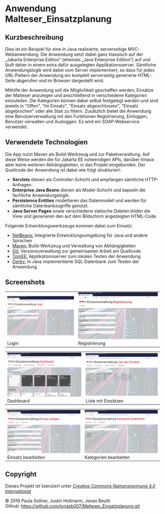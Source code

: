 ﻿Anwendung Malteser_Einsatzplanung
=========================

Kurzbeschreibung
----------------

Dies ist ein Beispiel für eine in Java realisierte, serverseitige MVC-Webanwendung.
Die Anwendung setzt dabei ganz klassisch auf der „Jakarta Enterprise Edition”
(ehemals „Java Enterprise Edition“) auf und läuft daher in einem extra dafür
ausgelegten Applikationsserver. Sämtliche Anwendungslogik wird dabei vom Server
implementiert, so dass für jedes URL-Pattern der Anwendung ein komplett serverseitig
generierte HTML-Seite abgerufen und im Browser dargestellt wird.

Mithilfe der Anwendung soll die Möglichkeit geschaffen werden, Einsätze der Malteser anzulegen
und anschließend in verschiedene Kategorien einzuteilen. Die Kategorien können dabei selbst festgelegt
werden und sind jeweils in "Offen", "Im Einsatz", "Einsatz abgeschlossen", "Einsatz abgebrochen" oder
alle Stati zu filtern. Zusätzlich bietet die Anwendung eine Benutzerverwaltung mit den Funktionen
Registrierung, Einloggen, Benutzer verwalten und Ausloggen. Es wird ein SOAP-Webservice verwendet.

Verwendete Technologien
-----------------------

Die App nutzt Maven als Build-Werkzeug und zur Paketverwaltung. Auf diese Weise
werden die für Jakarta EE notwendigen APIs, darüber hinaus aber keine weiteren
Abhängigkeiten, in das Projekt eingebunden. Der Quellcode der Anwendung ist dabei
wie folgt strukturiert:

 * **Servlets** dienen als Controller-Schicht und empfangen sämtliche HTTP-Anfragen.
 * **Enterprise Java Beans** dienen als Model-Schicht und kapseln die fachliche Anwendungslogik.
 * **Persistence Entities** modellieren das Datenmodell und werden für sämtliche Datenbankzugriffe genutzt.
 * **Java Server Pages** sowie verschiedene statische Dateien bilden die View und generieren den
   auf dem Bildschirm angezeigten HTML-Code.

Folgende Entwicklungswerkzeuge kommen dabei zum Einsatz:

 * [NetBeans:](https://netbeans.apache.org/) Integrierte Entwicklungsumgebung für Java und andere Sprachen
 * [Maven:](https://maven.apache.org/) Build-Werkzeug und Verwaltung von Abhängigkeiten
 * [Git:](https://git-scm.com/") Versionsverwaltung zur gemeinsamen Arbeit am Quellcode
 * [TomEE:](https://tomee.apache.org/) Applikationsserver zum lokalen Testen der Anwendung
 * [Derby:](https://db.apache.org/derby/) In Java implementierte SQL-Datenbank zum Testen der Anwendung

Screenshots
-----------

<table style="max-width: 100%;">
    <tr>
        <td>
            <a href="screenshot1.PNG">
                <img src="screenshot1.PNG" style="display: block; width: 100%;" />
            </a>
        </td>
        <td>
            <a href="screenshot2.PNG">
                <img src="screenshot2.PNG" style="display: block; width: 100%;" />
            </a>
        </td>
    </tr>
    <tr>
        <td>
            Login
        </td>
        <td>
            Registrierung
        </td>
    </tr>
</table>

<table style="max-width: 100%;">
    <tr>
        <td>
            <a href="screenshot3.PNG">
                <img src="screenshot3.PNG" style="display: block; width: 100%;" />
            </a>
        </td>
        <td>
            <a href="screenshot4.PNG">
                <img src="screenshot4.PNG" style="display: block; width: 100%;" />
            </a>
        </td>
    </tr>
    <tr>
        <td>
            Dashboard
        </td>
        <td>
            Liste mit Einsätzen
        </td>
    </tr>
</table>

<table style="max-width: 100%;">
    <tr>
        <td>
            <a href="screenshot5.PNG">
                <img src="screenshot5.PNG" style="display: block; width: 100%;" />
            </a>
        </td>
        <td>
            <a href="screenshot6.PNG">
                <img src="screenshot6.PNG" style="display: block; width: 100%;" />
            </a>
        </td>
    </tr>
    <tr>
        <td>
            Einsatz bearbeiten
        </td>
        <td>
            Kategorien bearbeiten
        </td>
    </tr>
</table>

Copyright
---------

Dieses Projekt ist lizenziert unter
[_Creative Commons Namensnennung 4.0 International_](http://creativecommons.org/licenses/by/4.0/)

© 2019 Paula Sollner, Justin Hollmann, Jonas Beuth <br/>
Github: https://github.com/jonasb007/Malteser_Einsatzplanung.git <br/>
